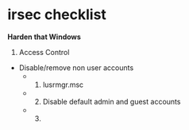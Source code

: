 # irsec checklist
**Harden that Windows**  
1. Access Control
- Disable/remove non user accounts  
  * 1. lusrmgr.msc
  * 2. Disable default admin and guest accounts
  * 3. 

